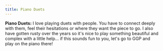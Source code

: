 ```yaml
---
title: Piano Duets
---
```


**Piano Duets:** I love playing duets with people. You have to connect deeply with them, feel their hesitations or where they want the piece to go. I also have gotten rusty over the years so it's nice to play something beautiful and complex with a little help... if this sounds fun to you, let's go to GGP and play on the piano there!
